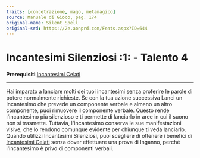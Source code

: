 ```yaml
---
traits: [concetrazione, mago, metamagico]
source: Manuale di Gioco, pag. 174
original-name: Silent Spell
original-srd: https://2e.aonprd.com/Feats.aspx?ID=644
---
```


# Incantesimi Silenziosi :1: - Talento 4

**Prerequisiti** [Incantesimi Celati](/talenti/mago/incantesimi-celati)

---

Hai imparato a lanciare molti dei tuoi incantesimi senza proferire le parole di
potere normalmente richieste. Se con la tua azione successiva Lanci un
Incantesimo che prevede un componente verbale e almeno un altro componente, puoi
rimuovere il componente verbale. Questo rende l'incantesimo più silenzioso e ti
permette di lanciarlo in aree in cui il suono non si trasmette. Tuttavia,
l'incantesimo conserva le sue manifestazioni visive, che lo rendono comunque
evidente per chiunque ti veda lanciarlo. Quando utilizzi Incantesimi Silenziosi,
puoi scegliere di ottenere i benefici di
[Incantesimi Celati](/talenti/mago/incantesimi-celati) senza dover effettuare
una prova di Inganno, perché l'incantesimo è privo di componenti verbali.
